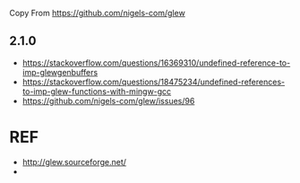 Copy From https://github.com/nigels-com/glew

## 2.1.0
- https://stackoverflow.com/questions/16369310/undefined-reference-to-imp-glewgenbuffers
- https://stackoverflow.com/questions/18475234/undefined-references-to-imp-glew-functions-with-mingw-gcc
- https://github.com/nigels-com/glew/issues/96


# REF
- http://glew.sourceforge.net/
- 